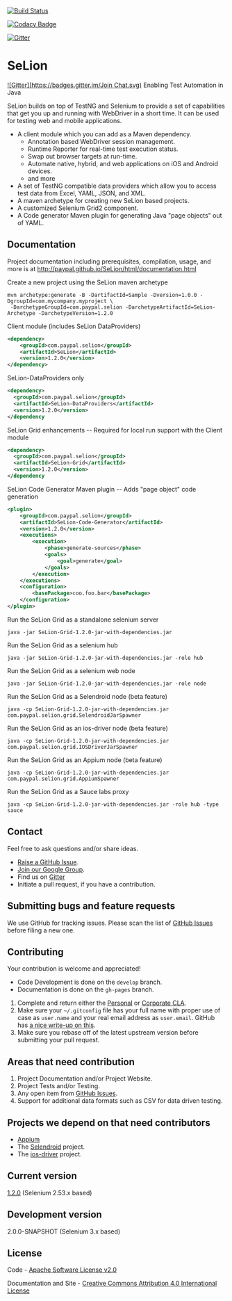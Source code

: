 [![Build Status](https://travis-ci.org/paypal/SeLion.svg?branch=develop)](https://travis-ci.org/paypal/SeLion)

[![Codacy Badge](https://api.codacy.com/project/badge/grade/a885c7bf48794b27aa72dfe8e85ee22b)](https://www.codacy.com/app/SeLion/paypal-SeLion)

[![Gitter](https://badges.gitter.im/Join%20Chat.svg)](https://gitter.im/paypal/SeLion?utm_source=badge&utm_medium=badge&utm_campaign=pr-badge&utm_content=badge)



SeLion
=======
[![Gitter](https://badges.gitter.im/Join Chat.svg)](https://gitter.im/paypal/SeLion?utm_source=badge&utm_medium=badge&utm_campaign=pr-badge&utm_content=badge)
Enabling Test Automation in Java

SeLion builds on top of TestNG and Selenium to provide a set of capabilities that get you up and running with WebDriver in a short time. It can be used for testing web and mobile applications.

- A client module which you can add as a Maven dependency.
  - Annotation based WebDriver session management.
  - Runtime Reporter for real-time test execution status.
  - Swap out browser targets at run-time.
  - Automate native, hybrid, and web applications on iOS and Android devices.
  - and more
- A set of TestNG compatible data providers which allow you to access test data from
  Excel, YAML, JSON, and XML.
- A maven archetype for creating new SeLion based projects.
- A customized Selenium Grid2 component.
- A Code generator Maven plugin for generating Java "page objects" out of YAML.

Documentation
-------------
Project documentation including prerequisites, compilation, usage, and more is at http://paypal.github.io/SeLion/html/documentation.html

Create a new project using the SeLion maven archetype
```
mvn archetype:generate -B -DartifactId=Sample -Dversion=1.0.0 -DgroupId=com.mycompany.myproject \
 -DarchetypeGroupId=com.paypal.selion -DarchetypeArtifactId=SeLion-Archetype -DarchetypeVersion=1.2.0
```

Client module (includes SeLion DataProviders)
```xml
<dependency>
    <groupId>com.paypal.selion</groupId>
    <artifactId>SeLion</artifactId>
    <version>1.2.0</version>
</dependency>
```

SeLion-DataProviders only
```xml
<dependency>
  <groupId>com.paypal.selion</groupId>
  <artifactId>SeLion-DataProviders</artifactId>
  <version>1.2.0</version>
</dependency
```

SeLion Grid enhancements -- Required for local run support with the Client module
```xml
<dependency>
  <groupId>com.paypal.selion</groupId>
  <artifactId>SeLion-Grid</artifactId>
  <version>1.2.0</version>
</dependency
```

SeLion Code Generator Maven plugin -- Adds "page object" code generation
```xml
<plugin>
    <groupId>com.paypal.selion</groupId>
    <artifactId>SeLion-Code-Generator</artifactId>
    <version>1.2.0</version>
    <executions>
        <execution>
            <phase>generate-sources</phase>
            <goals>
                <goal>generate</goal>
            </goals>
        </execution>
    </executions>
    <configuration>
        <basePackage>coo.foo.bar</basePackage>
    </configuration>
</plugin>
```

Run the SeLion Grid as a standalone selenium server
```
java -jar SeLion-Grid-1.2.0-jar-with-dependencies.jar
```
Run the SeLion Grid as a selenium hub
```
java -jar SeLion-Grid-1.2.0-jar-with-dependencies.jar -role hub
```
Run the SeLion Grid as a selenium web node
```
java -jar SeLion-Grid-1.2.0-jar-with-dependencies.jar -role node
```
Run the SeLion Grid as a Selendroid node (beta feature)
```
java -cp SeLion-Grid-1.2.0-jar-with-dependencies.jar com.paypal.selion.grid.SelendroidJarSpawner
```
Run the SeLion Grid as an ios-driver node (beta feature)
```
java -cp SeLion-Grid-1.2.0-jar-with-dependencies.jar com.paypal.selion.grid.IOSDriverJarSpawner
```
Run the SeLion Grid as an Appium node (beta feature)
```
java -cp SeLion-Grid-1.2.0-jar-with-dependencies.jar com.paypal.selion.grid.AppiumSpawner
```
Run the SeLion Grid as a Sauce labs proxy
```
java -cp SeLion-Grid-1.2.0-jar-with-dependencies.jar -role hub -type sauce
```

Contact
-------
Feel free to ask questions and/or share ideas.

- [Raise a GitHub Issue](https://github.com/paypal/SeLion/issues).
- [Join our Google Group](https://groups.google.com/forum/#!forum/selion).
- Find us on [Gitter](https://gitter.im/paypal/SeLion)
- Initiate a pull request, if you have a contribution.

Submitting bugs and feature requests
------------------------------------
We use GitHub for tracking issues. Please scan the list of [GitHub Issues](https://github.com/paypal/SeLion/issues) before filing a new one.

Contributing
-------------
Your contribution is welcome and appreciated!

- Code Development is done on the <code>develop</code> branch.
- Documentation is done on the <code>gh-pages</code> branch.

1. Complete and return either the [Personal](https://docs.google.com/forms/d/1wKMEHtrkxj0BU0W_3m0pEPVsoVJxj2yygC91YoIuX3I/viewform) or [Corporate CLA](https://docs.google.com/forms/d/1nw0gefZNgBHaMfC-YaDKnHUPnI7vqcUMsrQgjjt8Q8A/viewform).
2. Make sure your <code>~/.gitconfig</code> file has your full name with proper use of case as <code>user.name</code> and your real email address as <code>user.email</code>. GitHub has [a nice write-up on this](https://help.github.com/articles/setting-your-username-in-git).
3. Make sure you rebase off of the latest upstream version before submitting your pull request.

Areas that need contribution
-----------------------------
1. Project Documentation and/or Project Website.
2. Project Tests and/or Testing.
3. Any open item from [GitHub Issues](https://github.com/paypal/SeLion/issues).
4. Support for additional data formats such as CSV for data driven testing.

Projects we depend on that need contributors
---------------------------------------------
- [Appium](http://appium.io/)
- The [Selendroid](http://selendroid.io/) project.
- The [ios-driver](https://ios-driver.github.io/ios-driver/) project.

Current version
---------------
[1.2.0](http://search.maven.org/#search%7Cga%7C1%7Cselion) (Selenium 2.53.x based)

Development version
-------------------
2.0.0-SNAPSHOT (Selenium 3.x based)

License
-----------
Code - [Apache Software License v2.0](http://www.apache.org/licenses/LICENSE-2.0)

Documentation and Site - [Creative Commons Attribution 4.0 International License](http://creativecommons.org/licenses/by/4.0/deed.en_US)
